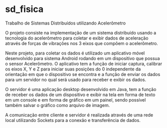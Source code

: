# sd_fisica

Trabalho de Sistemas Distribuídos utilizando Acelerômetro

O projeto consiste na implementação de um sistema distribuído usando a tecnologia do acelerômetro para coletar e exibir dados de aceleração através de forças de vibrações nos 3 eixos que compõem o acelerômetro.

Neste projeto, para coletar os dados é utilizado um aplicativo móvel desenvolvido para sistema Android rodando em um dispositivo que possua o sensor Acelerômetro. O aplicativo tem a função de iniciar captura, calibrar os eixos X, Y e Z para iniciar suas posições do 0 independente da orientação em que o dispositivo se encontra e a função de enviar os dados para um servidor no qual será usado para receber e exibir os dados.

O servidor é uma aplicação desktop desenvolvido em Java, tem a função de receber os dados de um dispositivo e exibir na tela em forma de texto em um console e em forma de gráfico em um painel, sendo possível também salvar o gráfico como arquivo de imagem.

A comunicação entre cliente e servidor é realizada através de uma rede local utilizando Sockets para a conexão e transferência de dados.
